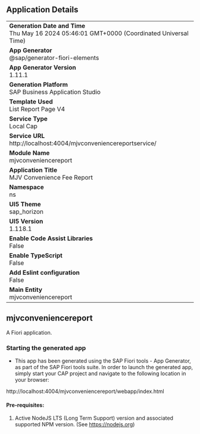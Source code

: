 ## Application Details
|               |
| ------------- |
|**Generation Date and Time**<br>Thu May 16 2024 05:46:01 GMT+0000 (Coordinated Universal Time)|
|**App Generator**<br>@sap/generator-fiori-elements|
|**App Generator Version**<br>1.11.1|
|**Generation Platform**<br>SAP Business Application Studio|
|**Template Used**<br>List Report Page V4|
|**Service Type**<br>Local Cap|
|**Service URL**<br>http://localhost:4004/mjvconveniencereportservice/
|**Module Name**<br>mjvconveniencereport|
|**Application Title**<br>MJV Convenience Fee Report|
|**Namespace**<br>ns|
|**UI5 Theme**<br>sap_horizon|
|**UI5 Version**<br>1.118.1|
|**Enable Code Assist Libraries**<br>False|
|**Enable TypeScript**<br>False|
|**Add Eslint configuration**<br>False|
|**Main Entity**<br>mjvconveniencereport|

## mjvconveniencereport

A Fiori application.

### Starting the generated app

-   This app has been generated using the SAP Fiori tools - App Generator, as part of the SAP Fiori tools suite.  In order to launch the generated app, simply start your CAP project and navigate to the following location in your browser:

http://localhost:4004/mjvconveniencereport/webapp/index.html

#### Pre-requisites:

1. Active NodeJS LTS (Long Term Support) version and associated supported NPM version.  (See https://nodejs.org)


